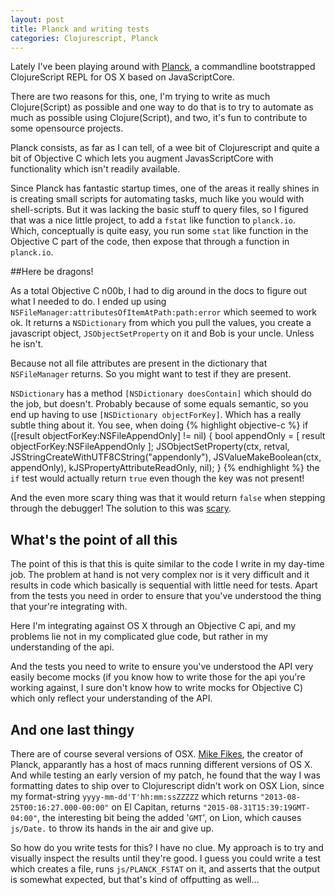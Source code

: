 ```yaml
---
layout: post
title: Planck and writing tests
categories: Clojurescript, Planck
---
```


Lately I've been playing around with [Planck](http://planck-repl.org),
a commandline bootstrapped ClojureScript REPL for OS X based on
JavaScriptCore.

There are two reasons for this, one, I'm trying to write as much
Clojure(Script) as possible and one way to do that is to try to
automate as much as possible using Clojure(Script), and two, it's fun
to contribute to some opensource projects.

Planck consists, as far as I can tell, of a wee bit of Clojurescript
and quite a bit of Objective C which lets you augment JavasScriptCore
with functionality which isn't readily available.

Since Planck has fantastic startup times, one of the areas it really
shines in is creating small scripts for automating tasks, much like
you would with shell-scripts. But it was lacking the basic stuff to
query files, so I figured that was a nice little project, to add a
`fstat` like function to `planck.io`. Which, conceptually is quite
easy, you run some `stat` like function in the Objective C part of the
code, then expose that through a function in `planck.io`.

##Here be dragons!

As a total Objective C n00b, I had to dig around in the docs to figure
out what I needed to do. I ended up using
`NSFileManager:attributesOfItemAtPath:path:error` which seemed to work
ok. It returns a `NSDictionary` from which you pull the values, you
create a javascript object, `JSObjectSetProperty` on it and Bob is
your uncle. Unless he isn't.

Because not all file attributes are present in the dictionary that
`NSFileManager` returns. So you might want to test if they are
present.

`NSDictionary` has a method `[NSDictionary doesContain]` which should
do the job, but doesn't. Probably because of some equals semantic, so
you end up having to use `[NSDictionary objectForKey]`. Which has a
really subtle thing about it. You see, when doing
{% highlight objective-c %}
if ([result objectForKey:NSFileAppendOnly] != nil) {
   bool appendOnly = [ result objectForKey:NSFileAppendOnly ];
   JSObjectSetProperty(ctx, retval, JSStringCreateWithUTF8CString("appendonly"),
                       JSValueMakeBoolean(ctx, appendOnly),
		       kJSPropertyAttributeReadOnly, nil);
}
{% endhighlight %}
the `if` test would actually return `true` even though the key was not present!

And the even more scary thing was that it would return `false` when
stepping through the debugger! The solution to this was
[scary](https://github.com/mfikes/planck/blob/master/planck/PLKClojureScriptEngine.m#L570).

## What's the point of all this

The point of this is that this is quite similar to the code I write in
my day-time job. The problem at hand is not very complex nor is it
very difficult and it results in code which basically is sequential
with little need for tests. Apart from the tests you need in order to
ensure that you've understood the thing that your're integrating with.

Here I'm integrating against OS X through an Objective C api, and my
problems lie not in my complicated glue code, but rather in my
understanding of the api.

And the tests you need to write to ensure you've understood the API
very easily become mocks (if you know how to write those for the api
you're working against, I sure don't know how to write mocks for
Objective C) which only reflect your understanding of the API.

## And one last thingy

There are of course several versions of
OSX. [Mike Fikes](https://www.twitter.com/mfikes), the creator of
Planck, apparantly has a host of macs running different versions of OS
X. And while testing an early version of my patch, he found that the
way I was formatting dates to ship over to Clojurescript didn't work
on OSX Lion, since my format-string `yyyy-mm-dd'T'hh:mm:ssZZZZZ` which
returns `"2013-08-25T00:16:27.000-00:00"` on El Capitan, returns
`"2015-08-31T15:39:19GMT-04:00"`, the interesting bit being the added
'`GMT`', on Lion, which causes `js/Date.` to throw its hands in the
air and give up.

So how do you write tests for this? I have no clue. My approach is to
try and visually inspect the results until they're good. I guess you
could write a test which creates a file, runs `js/PLANCK_FSTAT` on it,
and asserts that the output is somewhat expected, but that's kind of
offputting as well...
